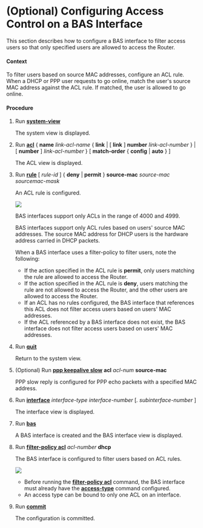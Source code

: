 (Optional) Configuring Access Control on a BAS Interface
========================================================

This section describes how to configure a BAS interface to filter access users so that only specified users are allowed to access the Router.

#### Context

To filter users based on source MAC addresses, configure an ACL rule. When a DHCP or PPP user requests to go online, match the user's source MAC address against the ACL rule. If matched, the user is allowed to go online.


#### Procedure

1. Run [**system-view**](cmdqueryname=system-view)
   
   
   
   The system view is displayed.
2. Run [**acl**](cmdqueryname=acl) { **name** *link-acl-name* { **link** | [ **link** ] **number** *link-acl-number* } | [ **number** ] *link-acl-number* } [ **match-order** { **config** | **auto** } ]
   
   
   
   The ACL view is displayed.
3. Run [**rule**](cmdqueryname=rule) [ *rule-id* ] { **deny** | **permit** } **source-mac** *source-mac* *sourcemac-mask*
   
   
   
   An ACL rule is configured.
   
   ![](../../../../public_sys-resources/note_3.0-en-us.png) 
   
   BAS interfaces support only ACLs in the range of 4000 and 4999.
   
   BAS interfaces support only ACL rules based on users' source MAC addresses. The source MAC address for DHCP users is the hardware address carried in DHCP packets.
   
   
   When a BAS interface uses a filter-policy to filter users, note the following:
   * If the action specified in the ACL rule is **permit**, only users matching the rule are allowed to access the Router.
   * If the action specified in the ACL rule is **deny**, users matching the rule are not allowed to access the Router, and the other users are allowed to access the Router.
   * If an ACL has no rules configured, the BAS interface that references this ACL does not filter access users based on users' MAC addresses.
   * If the ACL referenced by a BAS interface does not exist, the BAS interface does not filter access users based on users' MAC addresses.
4. Run [**quit**](cmdqueryname=quit)
   
   
   
   Return to the system view.
5. (Optional) Run [**ppp keepalive slow**](cmdqueryname=ppp+keepalive+slow) **acl** *acl-num* **source-mac**
   
   
   
   PPP slow reply is configured for PPP echo packets with a specified MAC address.
6. Run [**interface**](cmdqueryname=interface) *interface-type interface-number* [*. subinterface-number* ]
   
   
   
   The interface view is displayed.
7. Run [**bas**](cmdqueryname=bas)
   
   
   
   A BAS interface is created and the BAS interface view is displayed.
8. Run [**filter-policy acl**](cmdqueryname=filter-policy+acl) *acl-number* **dhcp**
   
   
   
   The BAS interface is configured to filter users based on ACL rules.
   
   ![](../../../../public_sys-resources/note_3.0-en-us.png) 
   * Before running the [**filter-policy acl**](cmdqueryname=filter-policy+acl) command, the BAS interface must already have the [**access-type**](cmdqueryname=access-type) command configured.
   * An access type can be bound to only one ACL on an interface.
9. Run [**commit**](cmdqueryname=commit)
   
   
   
   The configuration is committed.